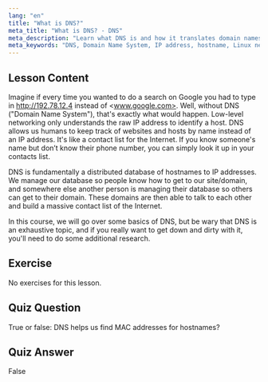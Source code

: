 ```yaml
---
lang: "en"
title: "What is DNS?"
meta_title: "What is DNS? - DNS"
meta_description: "Learn what DNS is and how it translates domain names to IP addresses. Understand this core internet concept with our beginner-friendly Linux guide."
meta_keywords: "DNS, Domain Name System, IP address, hostname, Linux networking, beginner, tutorial, guide"
---
```


## Lesson Content

Imagine if every time you wanted to do a search on Google you had to type in <http://192.78.12.4> instead of <www.google.com>. Well, without DNS ("Domain Name System"), that's exactly what would happen. Low-level networking only understands the raw IP address to identify a host. DNS allows us humans to keep track of websites and hosts by name instead of an IP address. It's like a contact list for the Internet. If you know someone's name but don’t know their phone number, you can simply look it up in your contacts list.

DNS is fundamentally a distributed database of hostnames to IP addresses. We manage our database so people know how to get to our site/domain, and somewhere else another person is managing their database so others can get to their domain. These domains are then able to talk to each other and build a massive contact list of the Internet.

In this course, we will go over some basics of DNS, but be wary that DNS is an exhaustive topic, and if you really want to get down and dirty with it, you'll need to do some additional research.

## Exercise

No exercises for this lesson.

## Quiz Question

True or false: DNS helps us find MAC addresses for hostnames?

## Quiz Answer

False
